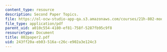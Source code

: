 ```yaml
---
content_type: resource
description: Second Paper Topics.
file: https://ol-ocw-studio-app-qa.s3.amazonaws.com/courses/21h-802-modern-latin-america-1808-present-revolution-dictatorship-democracy-spring-2005/243ff20aeb03516ac26ce902a3e124c3_802paper2.pdf
file_type: application/pdf
parent_uid: a010c554-4180-ef81-758f-5287fb95c9f8
resourcetype: Document
title: 802paper2.pdf
uid: 243ff20a-eb03-516a-c26c-e902a3e124c3
---
```


